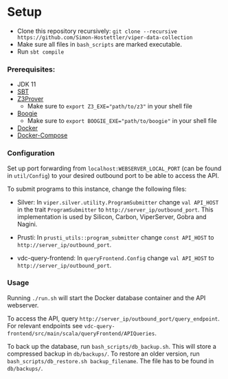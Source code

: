 # Setup

- Clone this repository recursively: `git clone --recursive https://github.com/Simon-Hostettler/viper-data-collection`
- Make sure all files in `bash_scripts` are marked executable.
- Run `sbt compile`

### Prerequisites:
- JDK 11
- [SBT](https://www.scala-sbt.org)
- [Z3Prover](https://github.com/Z3Prover/z3)
    * Make sure to `export Z3_EXE="path/to/z3"` in your shell file
- [Boogie](https://github.com/boogie-org/boogie)
    * Make sure to `export BOOGIE_EXE="path/to/boogie"` in your shell file
- [Docker](https://www.docker.com)
- [Docker-Compose](https://docs.docker.com/compose/)

### Configuration

Set up port forwarding from `localhost:WEBSERVER_LOCAL_PORT` (can be found in `util/Config`) to your desired outbound port to be able to access the API.

To submit programs to this instance, change the following files:

- Silver: In `viper.silver.utility.ProgramSubmitter` change `val API_HOST` in the trait `ProgramSubmitter` to `http://server_ip/outbound_port`. This implementation is used by Silicon, Carbon, ViperServer, Gobra and Nagini.

- Prusti: In `prusti_utils::program_submitter` change `const API_HOST` to `http://server_ip/outbound_port`.

- vdc-query-frontend: In `queryFrontend.Config` change `val API_HOST` to `http://server_ip/outbound_port`.



### Usage

Running `./run.sh` will start the Docker database container and the API webserver.

To access the API, query `http://server_ip/outbound_port/query_endpoint`. For relevant endpoints see `vdc-query-frontend/src/main/scala/queryFrontend/APIQueries`.

To back up the database, run `bash_scripts/db_backup.sh`. This will store a compressed backup in `db/backups/`. To restore an older version, run `bash_scripts/db_restore.sh backup_filename`. The file has to be found in `db/backups/`.
